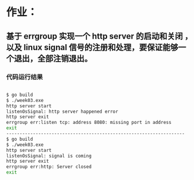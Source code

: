 # 作业：

## 基于 errgroup 实现一个 http server 的启动和关闭 ，以及 linux signal 信号的注册和处理，要保证能够一个退出，全部注销退出。

### 代码运行结果

```bash

$ go build
$ ./week03.exe
http server start
listenOsSignal: http server happened error
http server exit
errgroup err:listen tcp: address 8080: missing port in address
exit
-------------------------------------------------------------------
$ go build
$ ./week03.exe
http server start
listenOsSignal: signal is coming
http server exit
errgroup err:http: Server closed
exit


```

